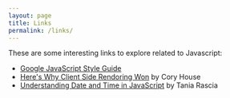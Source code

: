 ```yaml
---
layout: page
title: Links
permalink: /links/
---
```

These are some interesting links to explore related to Javascript:
* [Google JavaScript Style Guide](https://google.github.io/styleguide/jsguide.html)
* [Here's Why Client Side Rendoring Won](https://medium.freecodecamp.org/heres-why-client-side-rendering-won-46a349fadb52) by Cory House
* [Understanding Date and Time in JavaScript](https://www.digitalocean.com/community/tutorials/understanding-date-and-time-in-javascript) by Tania Rascia